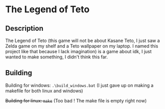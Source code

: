 # The Legend of Teto

## Description

The Legend of Teto (this game will not be about Kasane Teto, I just saw a Zelda game on my shelf and a Teto wallpaper on my laptop. I named this project like that because I lack imagination) is a game about idk, I just wanted to make something, I didn't think this far.

## Building

Building for windows: ```.\build_windows.bat``` (I just gave up on making a makefile for both linux and windows)

~~Building for linux: ```make```~~ (Too bad ! The make file is empty right now)
